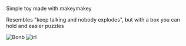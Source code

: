 Simple toy made with makeymakey

Resembles "keep talking and nobody explodes", but with a box you can hold and easier puzzles
    
![Bonb](https://github.com/D00Ster/Bonb/assets/33510477/1294688f-f839-4a66-9cc3-a750ba40d992)
![irl](https://github.com/D00Ster/Bonb/assets/33510477/70a095f2-0aa7-4896-be48-6b638ae50ae2)
